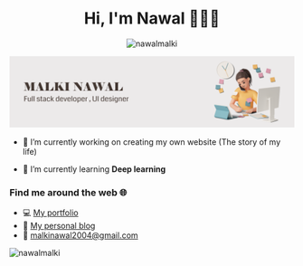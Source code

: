 <h1 align="center">Hi, I'm Nawal 👩🏻‍💻</h1>
<p align="center"> <img src="https://komarev.com/ghpvc/?username=nawalmalki&label=Profile%20views&color=0e75b6&style=flat" alt="nawalmalki" /> </p>
<img src="https://github.com/NawalMalki/NawalMalki/blob/main/English-header.png"/>


- 🔭 I’m currently working on creating my own website (The story of my life)

- 🌱 I’m currently learning **Deep learning**



<h3 align="left">Find me around the web 🌐</h3>
<ul>
  <li>💻 <a href="https://mlk-nawal-site.vercel.app/">My portfolio</a></li>
  <li>📝 <a href="https://codingquill.tumblr.com/">My personal blog</a> </li>
  <li>📩 <a href="mailto:malkinawal2004@gmail.com">malkinawal2004@gmail.com</a></li>
</ul>


  <div>
    <p><img align="left" src="https://github-readme-stats.vercel.app/api/top-langs?username=nawalmalki&show_icons=true&locale=en&layout=compact" alt="nawalmalki" /></p>
  </div>

  
<br/>
<br/>
  
  
